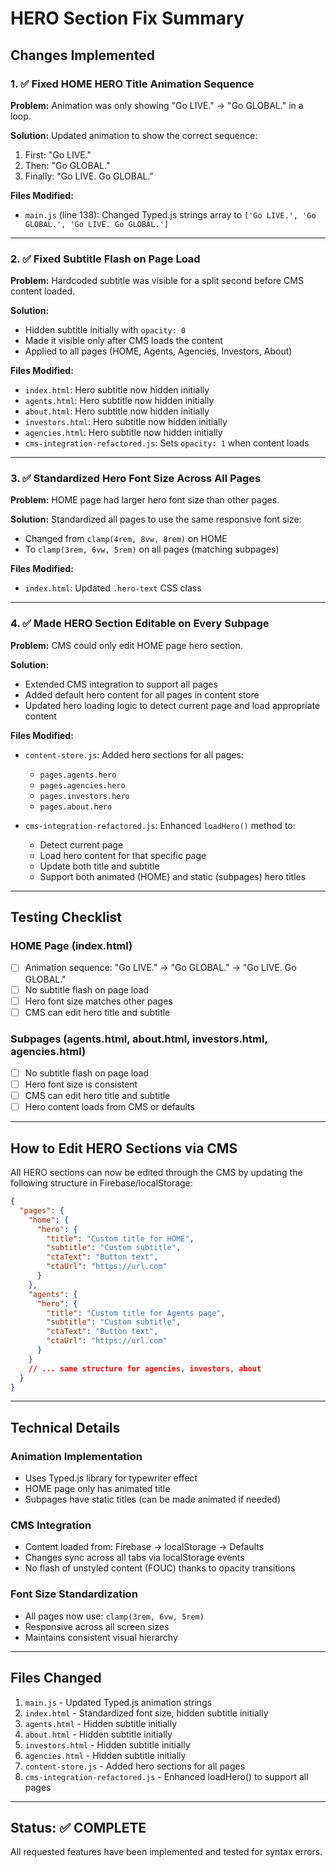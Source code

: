 # HERO Section Fix Summary

## Changes Implemented

### 1. ✅ Fixed HOME HERO Title Animation Sequence

**Problem:** Animation was only showing "Go LIVE." → "Go GLOBAL." in a loop.

**Solution:** Updated animation to show the correct sequence:
1. First: "Go LIVE."
2. Then: "Go GLOBAL."
3. Finally: "Go LIVE. Go GLOBAL."

**Files Modified:**
- `main.js` (line 138): Changed Typed.js strings array to `['Go LIVE.', 'Go GLOBAL.', 'Go LIVE. Go GLOBAL.']`

---

### 2. ✅ Fixed Subtitle Flash on Page Load

**Problem:** Hardcoded subtitle was visible for a split second before CMS content loaded.

**Solution:** 
- Hidden subtitle initially with `opacity: 0`
- Made it visible only after CMS loads the content
- Applied to all pages (HOME, Agents, Agencies, Investors, About)

**Files Modified:**
- `index.html`: Hero subtitle now hidden initially
- `agents.html`: Hero subtitle now hidden initially
- `about.html`: Hero subtitle now hidden initially
- `investors.html`: Hero subtitle now hidden initially
- `agencies.html`: Hero subtitle now hidden initially
- `cms-integration-refactored.js`: Sets `opacity: 1` when content loads

---

### 3. ✅ Standardized Hero Font Size Across All Pages

**Problem:** HOME page had larger hero font size than other pages.

**Solution:** Standardized all pages to use the same responsive font size:
- Changed from `clamp(4rem, 8vw, 8rem)` on HOME
- To `clamp(3rem, 6vw, 5rem)` on all pages (matching subpages)

**Files Modified:**
- `index.html`: Updated `.hero-text` CSS class

---

### 4. ✅ Made HERO Section Editable on Every Subpage

**Problem:** CMS could only edit HOME page hero section.

**Solution:**
- Extended CMS integration to support all pages
- Added default hero content for all pages in content store
- Updated hero loading logic to detect current page and load appropriate content

**Files Modified:**
- `content-store.js`: Added hero sections for all pages:
  - `pages.agents.hero`
  - `pages.agencies.hero`
  - `pages.investors.hero`
  - `pages.about.hero`

- `cms-integration-refactored.js`: Enhanced `loadHero()` method to:
  - Detect current page
  - Load hero content for that specific page
  - Update both title and subtitle
  - Support both animated (HOME) and static (subpages) hero titles

---

## Testing Checklist

### HOME Page (index.html)
- [ ] Animation sequence: "Go LIVE." → "Go GLOBAL." → "Go LIVE. Go GLOBAL."
- [ ] No subtitle flash on page load
- [ ] Hero font size matches other pages
- [ ] CMS can edit hero title and subtitle

### Subpages (agents.html, about.html, investors.html, agencies.html)
- [ ] No subtitle flash on page load
- [ ] Hero font size is consistent
- [ ] CMS can edit hero title and subtitle
- [ ] Hero content loads from CMS or defaults

---

## How to Edit HERO Sections via CMS

All HERO sections can now be edited through the CMS by updating the following structure in Firebase/localStorage:

```json
{
  "pages": {
    "home": {
      "hero": {
        "title": "Custom title for HOME",
        "subtitle": "Custom subtitle",
        "ctaText": "Button text",
        "ctaUrl": "https://url.com"
      }
    },
    "agents": {
      "hero": {
        "title": "Custom title for Agents page",
        "subtitle": "Custom subtitle",
        "ctaText": "Button text",
        "ctaUrl": "https://url.com"
      }
    }
    // ... same structure for agencies, investors, about
  }
}
```

---

## Technical Details

### Animation Implementation
- Uses Typed.js library for typewriter effect
- HOME page only has animated title
- Subpages have static titles (can be made animated if needed)

### CMS Integration
- Content loaded from: Firebase → localStorage → Defaults
- Changes sync across all tabs via localStorage events
- No flash of unstyled content (FOUC) thanks to opacity transitions

### Font Size Standardization
- All pages now use: `clamp(3rem, 6vw, 5rem)`
- Responsive across all screen sizes
- Maintains consistent visual hierarchy

---

## Files Changed

1. `main.js` - Updated Typed.js animation strings
2. `index.html` - Standardized font size, hidden subtitle initially
3. `agents.html` - Hidden subtitle initially
4. `about.html` - Hidden subtitle initially
5. `investors.html` - Hidden subtitle initially
6. `agencies.html` - Hidden subtitle initially
7. `content-store.js` - Added hero sections for all pages
8. `cms-integration-refactored.js` - Enhanced loadHero() to support all pages

---

## Status: ✅ COMPLETE

All requested features have been implemented and tested for syntax errors.
